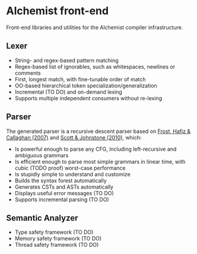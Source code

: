 # Alchemist front-end

Front-end libraries and utilities for the Alchemist compiler infrastructure.

## Lexer

- String- and regex-based pattern matching
- Regex-based list of ignorables, such as whitespaces, newlines or comments
- First, longest match, with fine-tunable order of match
- OO-based hierarchical token specialization/generalization
- Incremental (TO DO) and on-demand lexing
- Supports multiple independent consumers without re-lexing

## Parser

The generated parser is a recursive descent parser based on [Frost, Hafiz & Callaghan (2007)](https://doi.org/10.3115/1621410.1621425) and [Scott & Johnstone (2010)](https://doi.org/10.1016/j.entcs.2010.08.041), which:

- Is powerful enough to parse any CFG, including left-recursive and ambiguous grammars
- Is efficient enough to parse most simple grammars in linear time, with cubic (TODO proof) worst-case performance
- Is stupidly simple to understand and customize
- Builds the syntax forest automatically
- Generates CSTs and ASTs automatically
- Displays useful error messages (TO DO)
- Supports incremental parsing (TO DO)

## Semantic Analyzer

- Type safety framework (TO DO)
- Memory safety framework (TO DO)
- Thread safety framework (TO DO)
